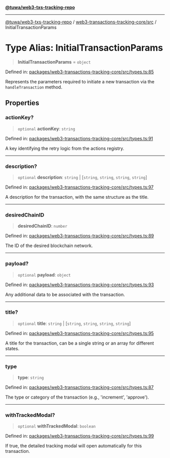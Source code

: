[**@tuwa/web3-txs-tracking-repo**](../../../README.md)

***

[@tuwa/web3-txs-tracking-repo](../../../README.md) / [web3-transactions-tracking-core/src](../README.md) / InitialTransactionParams

# Type Alias: InitialTransactionParams

> **InitialTransactionParams** = `object`

Defined in: [packages/web3-transactions-tracking-core/src/types.ts:85](https://github.com/TuwaIO/web3-transactions-tracking/blob/main/packages/web3-transactions-tracking-core/src/types.ts#L85)

Represents the parameters required to initiate a new transaction via the `handleTransaction` method.

## Properties

### actionKey?

> `optional` **actionKey**: `string`

Defined in: [packages/web3-transactions-tracking-core/src/types.ts:91](https://github.com/TuwaIO/web3-transactions-tracking/blob/main/packages/web3-transactions-tracking-core/src/types.ts#L91)

A key identifying the retry logic from the actions registry.

***

### description?

> `optional` **description**: `string` \| \[`string`, `string`, `string`, `string`\]

Defined in: [packages/web3-transactions-tracking-core/src/types.ts:97](https://github.com/TuwaIO/web3-transactions-tracking/blob/main/packages/web3-transactions-tracking-core/src/types.ts#L97)

A description for the transaction, with the same structure as the title.

***

### desiredChainID

> **desiredChainID**: `number`

Defined in: [packages/web3-transactions-tracking-core/src/types.ts:89](https://github.com/TuwaIO/web3-transactions-tracking/blob/main/packages/web3-transactions-tracking-core/src/types.ts#L89)

The ID of the desired blockchain network.

***

### payload?

> `optional` **payload**: `object`

Defined in: [packages/web3-transactions-tracking-core/src/types.ts:93](https://github.com/TuwaIO/web3-transactions-tracking/blob/main/packages/web3-transactions-tracking-core/src/types.ts#L93)

Any additional data to be associated with the transaction.

***

### title?

> `optional` **title**: `string` \| \[`string`, `string`, `string`, `string`\]

Defined in: [packages/web3-transactions-tracking-core/src/types.ts:95](https://github.com/TuwaIO/web3-transactions-tracking/blob/main/packages/web3-transactions-tracking-core/src/types.ts#L95)

A title for the transaction, can be a single string or an array for different states.

***

### type

> **type**: `string`

Defined in: [packages/web3-transactions-tracking-core/src/types.ts:87](https://github.com/TuwaIO/web3-transactions-tracking/blob/main/packages/web3-transactions-tracking-core/src/types.ts#L87)

The type or category of the transaction (e.g., 'increment', 'approve').

***

### withTrackedModal?

> `optional` **withTrackedModal**: `boolean`

Defined in: [packages/web3-transactions-tracking-core/src/types.ts:99](https://github.com/TuwaIO/web3-transactions-tracking/blob/main/packages/web3-transactions-tracking-core/src/types.ts#L99)

If true, the detailed tracking modal will open automatically for this transaction.
